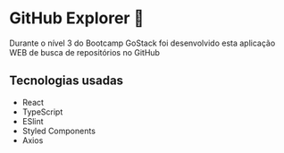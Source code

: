 <h1>GitHub Explorer 🚀</h1>

Durante o nível 3 do Bootcamp GoStack foi desenvolvido esta aplicação WEB de busca de repositórios no GitHub

<h2> Tecnologias usadas </h2>

- React
- TypeScript
- ESlint
- Styled Components
- Axios

